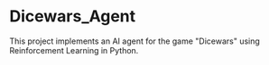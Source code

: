 # Dicewars_Agent
This project implements an AI agent for the game "Dicewars" using Reinforcement Learning in Python.
